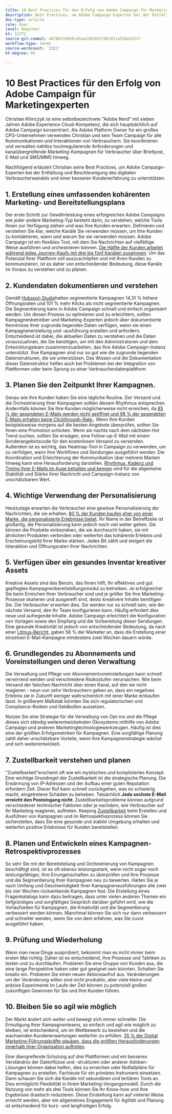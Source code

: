 ```yaml
---
title: 10 Best Practices für den Erfolg von Adobe Campaign für Marketingexperten
description: Best Practices, um Adobe Campaign-Experten bei der Entfaltung und Beschleunigung der digitalen Verbraucherumwandlung und einer besseren Kundenerfahrung zu unterstützen.
doc-type: article
role: User
level: Beginner
kt: 11772
source-git-commit: 46706729d56c45aa1582b55796181ca528e43217
workflow-type: tm+mt
source-wordcount: '1311'
ht-degree: 0%

---
```



# 10 Best Practices für den Erfolg von Adobe Campaign für Marketingexperten

Christian Klimczyk ist eine selbstbezeichnete &quot;Adobe Nerd&quot; mit sieben Jahren Adobe Experience Cloud-Kompetenz, die sich hauptsächlich auf Adobe Campaign konzentriert. Als Adobe Platform Owner für ein großes CPG-Unternehmen verwenden Christian und sein Team Campaign für alle Kommunikationen und Interaktionen von Verbrauchern. Sie koordinieren und verwalten nahtlos hochregulierende Anforderungen und kanalübergreifende Marketing-Kampagnen für Verbraucher über Briefpost, E-Mail und SMS/MMS hinweg.

Nachfolgend erläutert Christian seine Best Practices, um Adobe Campaign-Experten bei der Entfaltung und Beschleunigung des digitalen Verbraucherwandels und einer besseren Kundenerfahrung zu unterstützen.


## 1. Erstellung eines umfassenden kohärenten Marketing- und Bereitstellungsplans

Der erste Schritt zur Gewährleistung eines erfolgreichen Adobe Campaigns wie jeder andere Marketing-Typ besteht darin, zu verstehen, welche Tools Ihnen zur Verfügung stehen und was Ihre Kunden erwarten. Definieren und verstehen Sie klar, welche Kanäle Sie verwenden müssen, um Ihre Kunden zu kontaktieren, wann und warum Sie sie verwenden müssen. Adobe Campaign ist ein flexibles Tool, mit dem Sie Nachrichten auf vielfältige Weise ausführen und orchestrieren können. [Die Hälfte der Kunden arbeitet während jedes Journey-Kaufs mit drei bis fünf Kanälen zusammen](https://www.mckinsey.com/capabilities/operations/our-insights/redefine-the-omnichannel-approach-focus-on-what-truly-matters). Um das Potenzial Ihrer Plattform voll auszuschöpfen und mit Ihren Kunden zu kommunizieren, ist es daher von entscheidender Bedeutung, diese Kanäle im Voraus zu verstehen und zu planen.


## 2. Kundendaten dokumentieren und verstehen

Gemäß [Hubspot-Studie](https://www.linkedin.com/pulse/customer-segmentation-effective-b2b-business-industry-sabreen)hatten segmentierte Kampagnen 14,31 % höhere Öffnungsraten und 101 % mehr Klicks als nicht segmentierte Kampagnen. Die Segmentierung kann in Adobe Campaign schnell und einfach organisiert werden. Um diesen Prozess zu optimieren und zu erleichtern, sollten Kampagnenbetreiber und Marketing-Experten jedoch über dokumentierte Kenntnisse ihrer zugrunde liegenden Daten verfügen, wenn sie einen Kampagnenerstellung und -ausführung erstellen und anfordern. Entscheidend ist dabei, die aktuellen Daten zu verstehen und die Daten vorauszuahnen, die Sie benötigen, um mit den Administratoren und dem Entwicklungsteam zusammenzuarbeiten, das Ihre Adobe Campaign-Instanz unterstützt. Ihre Kampagnen sind nur so gut wie die zugrunde liegenden Datenstrukturen, die sie unterstützen. Das Wissen und die Dokumentation dieser Datenstruktur helfen auch bei Problemen bei der Integration von Plattformen oder beim Sprung zu einer Verbraucherdatenplattform


## 3. Planen Sie den Zeitpunkt Ihrer Kampagnen.

Genau wie Ihre Kunden haben Sie eine tägliche Routine. Der Versand und die Orchestrierung Ihrer Kampagnen sollten diesem Rhythmus entsprechen. Andernfalls können Sie Ihre Kunden möglicherweise nicht erreichen, da [85 % der gesendeten E-Mails werden nicht geöffnet und 98 % der gesendeten E-Mails erhalten keine Clickthrough-Rate.](https://www.validity.com/resource-center/state-of-email-2021/). Wenn Ihre Kunden beispielsweise morgens auf die besten Angebote überprüfen, sollten Sie ihnen eine Promotion schicken. Wenn sie nachts nach dem nächsten Hot Trend suchen, sollten Sie erwägen, eine Follow-up-E-Mail mit einem Sonderangebotscode für den kostenlosen Versand zu versenden. Außerdem ist es wichtig, das Heatmap-Tool in Campaign zu verwenden, um zu verfolgen, wann Ihre Workflows und Sendungen ausgeführt werden. Die Koordination und Erleichterung der Kommunikation über mehrere Marken hinweg kann eine Herausforderung darstellen. [Rhythmus, Kadenz und Timing Ihrer E-Mails im Auge behalten und kennen](https://experienceleaguecommunities.adobe.com/t5/adobe-campaign-classic-blogs/predictive-send-time-optimization-with-adobe-campaign/ba-p/561554) sind für die allgemeine Stabilität und Stärke Ihrer Nachricht und Campaign-Instanz von unschätzbarem Wert.


## 4. Wichtige Verwendung der Personalisierung

Heutzutage erwarten die Verbraucher eine gewisse Personalisierung der Nachrichten, die sie erhalten. [80 % der Kunden kaufen eher von einer Marke, die personalisierte Erlebnisse bietet](https://us.epsilon.com/power-of-me). Ihr Name in der Betreffzeile ist großartig, die Personalisierung kann jedoch noch viel weiter gehen. Sie können die Produkte einbeziehen, die sie durchsucht haben, sie mit ähnlichen Produkten verbinden oder weiterhin das kohärente Erlebnis und Erscheinungsbild Ihrer Marke stärken. Jedes Bit zählt und steigert die Interaktion und Öffnungsraten Ihrer Nachrichten.


## 5. Verfügen über ein gesundes Inventar kreativer Assets

Kreative Assets sind das Benzin, das Ihnen hilft, Ihr effektives und gut gepflegtes Kampagnenbereitstellungsmodul zu betreiben. Je erfolgreicher Sie beim Erreichen Ihrer Verbraucher sind und je größer Sie Ihre Marketing-Prozesse skalieren und ausgereift sind, desto kreativere Inhalte benötigen Sie. Die Verbraucher erwarten dies. Sie werden nur so schnell sein, wie der nächste Versand, den Ihr Team konfigurieren kann. Häufig erfordert dies neue und aufregende Inhalte. Adobe Campaign erleichtert die Konfiguration von Vorlagen sowie den Empfang und die Vorbereitung dieser Sendungen. Eine gesunde Kreativität ist jedoch von entscheidender Bedeutung, da nach einer [Litmus-Bericht](https://www.litmus.com/resources/state-of-email/), gaben 58 % der Marketer an, dass die Erstellung einer einzelnen E-Mail-Kampagne mindestens zwei Wochen dauern würde.


## 6. Grundlegendes zu Abonnements und Voreinstellungen und deren Verwaltung

Die Verwaltung und Pflege von Abonnementvoreinstellungen kann schnell verwirrend werden und verschiedene Risikostufen verursachen. Wie beim Versand der falschen Nachricht über einen Kanal, auf den sie nicht reagieren - neun von zehn Verbrauchern geben an, dass ein negatives Erlebnis sie in Zukunft weniger wahrscheinlich mit einer Marke einkaufen lässt. In größerem Maßstab könnten Sie sich regulatorischen und Compliance-Risiken und Geldbußen aussetzen.

Nutzen Sie eine Strategie für die Verwaltung von Opt-ins und die Pflege dieses sich ständig weiterentwickelnden Ökosystems mithilfe von Adobe Campaign und anderen Marketingtechnologiewerkzeugen. Häufig ist dies eine der größten Erfolgsmetriken für Kampagnen. Eine sorgfältige Planung zahlt daher unschätzbare Vorteile, wenn Ihre Kampagnenstrategie wächst und sich weiterentwickelt.


## 7. Zustellbarkeit verstehen und planen

&quot;Zustellbarkeit&quot;erscheint oft wie ein mystisches und kompliziertes Konzept. Eine wichtige Grundregel der Zustellbarkeit ist die strategische Planung. Die Erwärmung von IP-Adressen und der Aufbau einer guten Reputation erfordern Zeit. Dieser Ruf kann schnell zurückgehen, was es schwierig macht, eingetretene Schäden zu beheben. Tatsächlich **Jede sechste E-Mail erreicht den Posteingang nicht**. Zustellbarkeitsprobleme können aufgrund verschiedener technischer Faktoren oder je nachdem, wie Verbraucher auf Ihr Marketing reagieren, auftreten. Keeping [Zustellbarkeit](https://business.adobe.com/products/campaign/email-deliverability.html) beim Erstellen und Ausführen von Kampagnen und im Retrospektivprozess können Sie sicherstellen, dass Sie eine gesunde und stabile Umgebung erhalten und weiterhin positive Erlebnisse für Kunden bereitstellen.


## 8. Planen und Entwickeln eines Kampagnen-Retrospektivprozesses

So sehr Sie mit der Bereitstellung und Orchestrierung von Kampagnen beschäftigt sind, ist es oft ebenso leistungsstark, wenn nicht sogar noch leistungsfähiger, Ihre Errungenschaften zu überprüfen und Ihre Prozesse und die Segmentierung Ihrer Kampagnen neu zu bewerten. Halten Sie je nach Umfang und Geschwindigkeit Ihrer Kampagnenausführungen alle zwei bis vier Wochen rückwirkende Kampagnen fest. Die Erstellung eines Fragenkatalogs kann dazu beitragen, dass unter vielen anderen Themen ein tiefgründiges und sorgfältiges Gespräch darüber geführt wird, wie die Vorlaufzeiten für Kampagnen, die Kreativität und die Segmentierung verbessert werden können. Manchmal können Sie sich nur dann verbessern und schneller werden, wenn Sie von dem erfahren, was Sie zuvor ausgeführt haben.



## 9. Prüfung und Wiederholung

Wenn man neue Dinge ausprobiert, bekommt man es nicht immer beim ersten Mal richtig. Daher ist es entscheidend, Ihre Prozesse und Taktiken zu testen und zu durchlaufen. Probieren Sie eine Gruppe von Kunden aus, die eine lange Perspektive haben oder gut geeignet sein könnten. Schalten Sie kreativ ein. Probieren Sie einen neuen Aktionsaufruf aus. Veränderungen um der Veränderung willen sind nicht produktiv, aber viele kleine und präzise Experimente im Laufe der Zeit können zu potenziell großen zukünftigen Gewinnen für Sie und Ihre Kunden führen.



## 10. Bleiben Sie so agil wie möglich

Der Markt ändert sich weiter und bewegt sich immer schneller. Die Ermutigung Ihrer Kampagnenteams, so einfach und agil wie möglich zu bleiben, ist entscheidend, um im Wettbewerb zu bestehen und die wachsenden Kundenerwartungen weiterhin zu erfüllen. [35 % der Digital Marketing-Führungskräfte glauben, dass die größten Herausforderungen innerhalb ihrer Organisation auftreten](https://www.gartner.com/en/newsroom/press-releases/gartner-says-35--of-digital-marketing-leaders-believe-the-bigges).

Eine übergreifende Schulung auf drei Plattformen und ein besseres Verständnis der Datenflüsse und -strukturen oder anderer Adoben-Lösungen können dabei helfen, dies zu erreichen oder Notfallpläne für Kampagnen zu erstellen. Fachleute für ein primäres Instrument einsetzen. Dann schauen Sie sich die Kanäle mit sekundären und tertiären Tools an. Dies ermöglicht Flexibilität in Ihrem Marketing-Vorgangsmodell. Durch die Nutzung von mehr als drei Tools können Sie Ihr Know-how und Ihre Ergebnisse drastisch reduzieren. Diese Einstellung kann auf vielerlei Weise erreicht werden, aber ein allgemeines Engagement für Agilität und Planung ist entscheidend für kurz- und langfristigen Erfolg.
